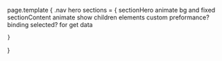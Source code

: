 


page.template {
    .nav
    hero
    sections = {
        sectionHero
            animate bg and fixed
        sectionContent
            animate show
        children elements custom
            preformance? binding selected? for get data

    }
}
